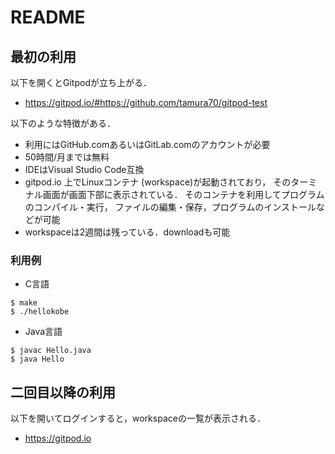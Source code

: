 # README

## 最初の利用

以下を開くとGitpodが立ち上がる．

- <https://gitpod.io/#https://github.com/tamura70/gitpod-test>

以下のような特徴がある．

- 利用にはGitHub.comあるいはGitLab.comのアカウントが必要
- 50時間/月までは無料
- IDEはVisual Studio Code互換
- gitpod.io 上でLinuxコンテナ (workspace)が起動されており，
  そのターミナル画面が画面下部に表示されている．
  そのコンテナを利用してプログラムのコンパイル・実行，
  ファイルの編集・保存，プログラムのインストールなどが可能
- workspaceは2週間は残っている．downloadも可能

### 利用例

- C言語

```
$ make
$ ./hellokobe
```

- Java言語

```
$ javac Hello.java
$ java Hello
```

## 二回目以降の利用

以下を開いてログインすると，workspaceの一覧が表示される．

- <https://gitpod.io>

